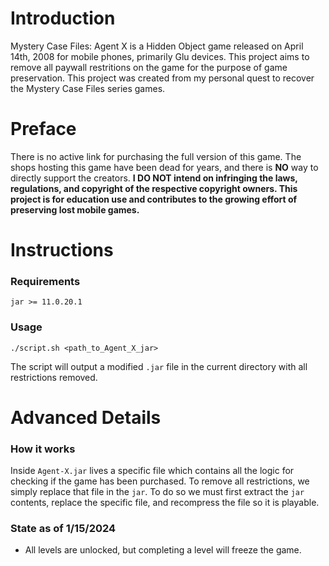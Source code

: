 # Introduction
Mystery Case Files: Agent X is a Hidden Object game released on April 14th, 2008 for mobile phones, primarily Glu devices. This project aims to remove all paywall restritions on the game for the purpose of game preservation. This project was created from my personal quest to recover the Mystery Case Files series games.

# Preface
There is no active link for purchasing the full version of this game. The shops hosting this game have been dead for years, and there is **NO** way to directly support the creators. **I DO NOT intend on infringing the laws, regulations, and copyright of the respective copyright owners. This project is for education use and contributes to the growing effort of preserving lost mobile games.**

# Instructions
### Requirements
```
jar >= 11.0.20.1
```
### Usage
```
./script.sh <path_to_Agent_X_jar>
```
The script will output a modified `.jar` file in the current directory with all restrictions removed.

# Advanced Details
### How it works
Inside `Agent-X.jar` lives a specific file which contains all the logic for checking if the game has been purchased. To remove all restrictions, we simply replace that file in the `jar`. To do so we must first extract the `jar` contents, replace the specific file, and recompress the file so it is playable.

### State as of 1/15/2024
- All levels are unlocked, but completing a level will freeze the game.
